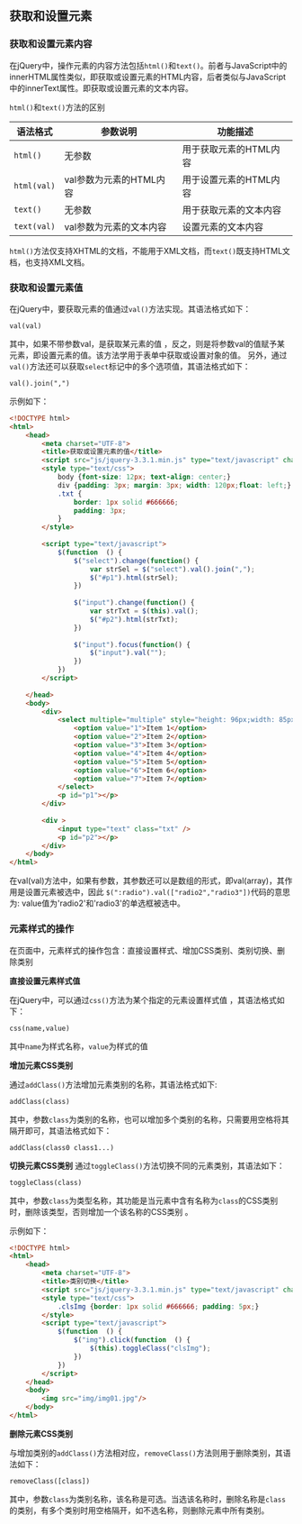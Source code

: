 ## 获取和设置元素

### 获取和设置元素内容

在jQuery中，操作元素的内容方法包括`html()`和`text()`。前者与JavaScript中的innerHTML属性类似，即获取或设置元素的HTML内容，后者类似与JavaScript中的innerText属性。即获取或设置元素的文本内容。

`html()`和`text()`方法的区别

|语法格式|参数说明|功能描述|
|---|---|---|
|`html()`|无参数|用于获取元素的HTML内容|
|`html(val)`|val参数为元素的HTML内容|用于设置元素的HTML内容|
|`text()`|无参数|用于获取元素的文本内容|
|`text(val)`|val参数为元素的文本内容|设置元素的文本内容|

`html()`方法仅支持XHTML的文档，不能用于XML文档，而`text()`既支持HTML文档，也支持XML文档。


### 获取和设置元素值

在jQuery中，要获取元素的值通过`val()`方法实现。其语法格式如下：
```jquery
val(val)
```
其中，如果不带参数val，是获取某元素的值 ，反之，则是将参数val的值赋予某元素，即设置元素的值。该方法学用于表单中获取或设置对象的值。
另外，通过`val()`方法还可以获取`select`标记中的多个选项值，其语法格式如下：
```jquery
val().join(",")
```
示例如下：
```html
<!DOCTYPE html>
<html>
	<head>
		<meta charset="UTF-8">
		<title>获取或设置元素的值</title>
		<script src="js/jquery-3.3.1.min.js" type="text/javascript" charset="utf-8"></script>
		<style type="text/css">
			body {font-size: 12px; text-align: center;}
			div {padding: 3px; margin: 3px; width: 120px;float: left;}
			.txt {
				border: 1px solid #666666;
				padding: 3px;
			}
		</style>
		
		<script type="text/javascript">
			$(function  () {
				$("select").change(function() {
					var strSel = $("select").val().join(",");
					$("#p1").html(strSel);
				})
				
				$("input").change(function() {
					var strTxt = $(this).val();
					$("#p2").html(strTxt);
				})
				
				$("input").focus(function() {
					$("input").val("");
				})
			})
		</script>
		
	</head>
	<body>
		<div>
			<select multiple="multiple" style="height: 96px;width: 85px;">
				<option value="1">Item 1</option>
				<option value="2">Item 2</option>
				<option value="3">Item 3</option>
				<option value="4">Item 4</option>
				<option value="5">Item 5</option>
				<option value="6">Item 6</option>
				<option value="7">Item 7</option>
			</select>
			<p id="p1"></p>
		</div>
		
		<div >
			<input type="text" class="txt" />
			<p id="p2"></p>
		</div>
	</body>
</html>
```
在val(val)方法中，如果有参数，其参数还可以是数组的形式，即val(array)，其作用是设置元素被选中，因此 `$(":radio").val(["radio2","radio3"])`代码的意思为: value值为'radio2'和'radio3'的单选框被选中。


### 元素样式的操作

在页面中，元素样式的操作包含：直接设置样式、增加CSS类别、类别切换、删除类别

**直接设置元素样式值**

在jQuery中，可以通过`css()`方法为某个指定的元素设置样式值 ，其语法格式如下：
```jquery
css(name,value)
```
其中`name`为样式名称，`value`为样式的值 

**增加元素CSS类别**

通过`addClass()`方法增加元素类别的名称，其语法格式如下:
```jquery
addClass(class)
```
其中，参数`class`为类别的名称，也可以增加多个类别的名称，只需要用空格将其隔开即可，其语法格式如下：
```jquery
addClass(class0 class1...)
```

**切换元素CSS类别**
通过`toggleClass()`方法切换不同的元素类别，其语法如下：
```jquery
toggleClass(class)
```
其中，参数`class`为类型名称，其功能是当元素中含有名称为`class`的CSS类别时，删除该类型，否则增加一个该名称的CSS类别 。

示例如下：
```html
<!DOCTYPE html>
<html>
	<head>
		<meta charset="UTF-8">
		<title>类别切换</title>
		<script src="js/jquery-3.3.1.min.js" type="text/javascript" charset="utf-8"></script>
		<style type="text/css">
			.clsImg {border: 1px solid #666666; padding: 5px;}
		</style>
		<script type="text/javascript">
			$(function  () {
				$("img").click(function  () {
					$(this).toggleClass("clsImg");
				})
			})
		</script>
	</head>
	<body>
		<img src="img/img01.jpg"/>
	</body>
</html>
```

**删除元素CSS类别**

与增加类别的`addClass()`方法相对应，`removeClass()`方法则用于删除类别，其语法如下：
```jquery
removeClass([class])
```
其中，参数`class`为类别名称，该名称是可选。当选该名称时，删除名称是`class`的类别，有多个类别时用空格隔开，如不选名称，则删除元素中所有类别。

